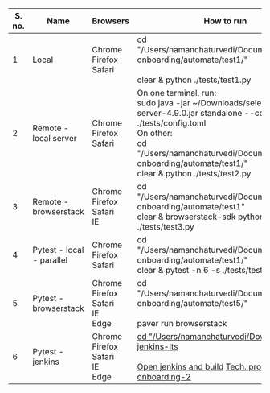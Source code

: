 | S. no. | Name                      | Browsers                                  | How to run                                                                                                                                                                                                                                        |
| ------ | ------------------------- | ----------------------------------------- | ------------------------------------------------------------------------------------------------------------------------------------------------------------------------------------------------------------------------------------------------- |
| 1      | Local                     | Chrome<br>Firefox<br>Safari               | cd "/Users/namanchaturvedi/Documents/Product onboarding/automate/test1/"<br><br>clear & python ./tests/test1.py                                                                                                                                   |
| 2      | Remote - local server     | Chrome<br>Firefox<br>Safari               | On one terminal, run:<br>sudo java -jar ~/Downloads/selenium-server-4.9.0.jar standalone --config ./tests/config.toml<br>On other:<br>cd "/Users/namanchaturvedi/Documents/Product onboarding/automate/test1/"<br>clear & python ./tests/test2.py |
| 3      | Remote - browserstack     | Chrome<br>Firefox<br>Safari<br>IE         | cd "/Users/namanchaturvedi/Documents/Product onboarding/automate/test1"<br>clear & browserstack-sdk python ./tests/test3.py                                                                                                                       |
| 4      | Pytest - local - parallel | Chrome<br>Firefox<br>Safari               | cd "/Users/namanchaturvedi/Documents/Product onboarding/automate/test1/"<br>clear & pytest -n 6 -s ./tests/test4.py                                                                                                                               |
| 5      | Pytest - browserstack     | Chrome<br>Firefox<br>Safari<br>IE<br>Edge | cd "/Users/namanchaturvedi/Documents/Product onboarding/automate/test5/"<br><br>paver run browserstack                                                                                                                                            |
| 6      | Pytest - jenkins          | Chrome<br>Firefox<br>Safari<br>IE<br>Edge | [cd "/Users/namanchaturvedi/Downloads/"<br>jenkins-lts<br><br>Open jenkins and build](http://localhost:8080/job/Tech.%20product%20onboarding-2/) [Tech. product onboarding-2](http://localhost:8080/job/Tech.%20product%20onboarding-2/)          |
